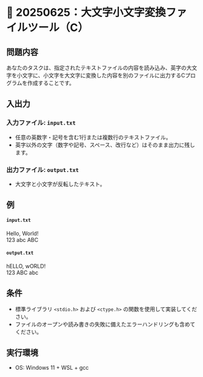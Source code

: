 # 📘 20250625：大文字小文字変換ファイルツール（C）

## 問題内容

あなたのタスクは、指定されたテキストファイルの内容を読み込み、英字の大文字を小文字に、小文字を大文字に変換した内容を別のファイルに出力するCプログラムを作成することです。

## 入出力

### 入力ファイル: `input.txt`
- 任意の英数字・記号を含む1行または複数行のテキストファイル。
- 英字以外の文字（数字や記号、スペース、改行など）はそのまま出力に残します。

### 出力ファイル: `output.txt`
- 大文字と小文字が反転したテキスト。

## 例

#### `input.txt`
Hello, World!<br>
123 abc ABC<br>


#### `output.txt`
hELLO, wORLD!<br>
123 ABC abc<br>


## 条件

- 標準ライブラリ `<stdio.h>` および `<ctype.h>` の関数を使用して実装してください。
- ファイルのオープンや読み書きの失敗に備えたエラーハンドリングも含めてください。

## 実行環境

- OS: Windows 11 + WSL + gcc
